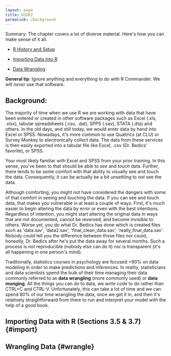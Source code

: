 ```yaml
---
layout: page
title: DSUR2
permalink: /background
---
```


Summary: The chapter covers a lot of diverse material.  Here's how you can make sense of it all.

- [R History and Setup](setup)

- [Importing Data into R](#import)

- [Data Wrangling](#wrangle)


**General tip**: Ignore anything and everything to do with R Commander.  We will *never* use that software.

## Background: 

The majority of time when we use R we are working with data that have been entered or created in other software packages such as Excel (.xls, .xlsx), tabular spreadsheets (.csv, .dat), SPPS (.sav), STATA (.dta) and others.  In the old days, and still today, we would enter data by hand into Excel or SPSS.  Nowadays, it's more common to use Qualtrics (at CLU) or Survey Monkey to electronically collect data.  The data from these services is then easily exported into a tabular file like Excel, .csv (Dr. Bedics' favorite), or SPSS.

Your most likely familiar with Excel and SPSS from your prior training.  In this sense, you've been to that should be able to _see_ and _touch_ data.  Further, there tends to be some comfort with that ability to visually see and touch the data.  Consequently, it can be actually be a bit unsettling to _not_ see the data.  

Although comforting, you might not have considered the dangers with some of that comfort in seeing and touching the data.  If you can see and touch data, that makes you vulnerable in at least a couple of ways.  First, it's much easier to begin altering the data by error or even with the best intentions.  Regardless of intention, you might start altering the original data in ways that are not documented, cannot be reversed, and become invisible to others. Worse yet, you do what Dr. Bedics has done which is created files such as 'data.sav', 'data2.sav', 'final_clean_data.sav', 'really_final_data.sav'.  Nobody could tell you the difference between those files nor could, honestly, Dr. Bedics after he's put the data away for several months. Such a process is not reproducible (nobody else can do it) nor is transparent (it's all happening in one person's mind).

Traditionally, statistics courses in psychology are focused +90% on data modeling in order to make predictions and inferences.  In reality, statisticians and data scientists spend the bulk of their time managing their data commonly referred to as **data wrangling** (more commonly used) or **data munging**.  All the things you can _do_ to data, we write code to do rather than CTRL+C and CTRL-V.  Unfortunately, this can take a lot of time and we can spend 80% of our time wrangling the data, once we get it in, and then it's relatively straightforward from there to run and interpret your model with the help of a good book.  


## Importing Data with R (Sections 3.5 & 3.7) {#import}




## Wrangling Data {#wrangle}

